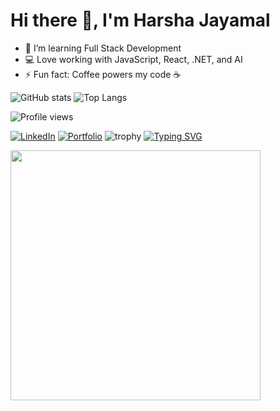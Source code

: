 # Hi there 👋, I'm Harsha Jayamal
- 🌱 I’m learning Full Stack Development
- 💻 Love working with JavaScript, React, .NET, and AI
- ⚡ Fun fact: Coffee powers my code ☕

![GitHub stats](https://github-readme-stats.vercel.app/api?username=HarshaJayamal&show_icons=true&theme=radical)
![Top Langs](https://github-readme-stats.vercel.app/api/top-langs/?username=HarshaJayamal&layout=compact)

![Profile views](https://komarev.com/ghpvc/?username=HarshaJayamal&color=blue)

[![LinkedIn](https://img.shields.io/badge/LinkedIn-blue?style=flat&logo=linkedin)](https://www.linkedin.com/in/harsha-jayamal-0b6087313?utm_source=share&utm_campaign=share_via&utm_content=profile&utm_medium=ios_app)
[![Portfolio](https://img.shields.io/badge/Portfolio-000?style=flat&logo=vercel&logoColor=white)](https://yourportfolio.com)
![trophy](https://github-profile-trophy.vercel.app/?username=HarshaJayamal&theme=onedark)
[![Typing SVG](https://readme-typing-svg.herokuapp.com?size=24&color=00F700&lines=Full+Stack+Developer;AI+%26+Automation+Learner;Always+Learning+New+Tech)](https://git.io/typing-svg)

<img src="https://media.giphy.com/media/qgQUggAC3Pfv687qPC/giphy.gif" width="400" />
